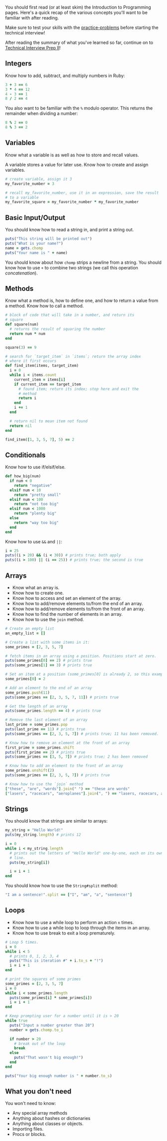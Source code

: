 You should first read (or at least skim) the Introduction to
Programming pages. Here's a quick recap of the various concepts you'll
want to be familiar with after reading.

Make sure to test your skills with the
[practice-problems][practice-problems] before starting the technical interview!

[practice-problems]: ../practice-problems

After reading the summary of what you've learned so far, continue on to
[Technical Interview Prep II][technical-interview-prep-2]!

[technical-interview-prep-2]: ../../technical-interview-2

## Integers

Know how to add, subtract, and multiply numbers in Ruby:

```ruby
3 + 3 == 6
3 * 4 == 12
4 - 3 == 1
8 / 2 == 4
```

You also want to be familiar with the `%` modulo operator. This
returns the remainder when dividing a number:

```ruby
8 % 2 == 0
8 % 3 == 2
```

## Variables

Know what a variable is as well as how to store and recall values.

A variable stores a value for later use. Know how to create and
assign variables.

```ruby
# create variable, assign it 3
my_favorite_number = 3

# recall my_favorite_number, use it in an expression, save the result
# to a variable
my_favorite_square = my_favorite_number * my_favorite_number
```

## Basic Input/Output

You should know how to read a string in, and print a string out.

```ruby
puts("This string will be printed out")
puts("What is your name?")
name = gets.chomp
puts("Your name is " + name)
```

You should know about how `chomp` strips a newline from a string. You
should know how to use `+` to combine two strings (we call this
operation *concatenation*).

## Methods

Know what a method is, how to define one, and how to return a value
from a method. Know how to call a method.

```ruby
# block of code that will take in a number, and return its
# square
def square(num)
  # returns the result of squaring the number
  return num * num
end

square(3) == 9

# search for `target_item` in `items`; return the array index
# where it first occurs
def find_item(items, target_item)
  i = 0
  while i < items.count
    current_item = items[i]
    if current_item == target_item
      # found item; return its index; stop here and exit the
      # method
      return i
    end
    i += 1
  end

  # return nil to mean item not found
  return nil
end

find_item([1, 3, 5, 7], 5) == 2
```

## Conditionals

Know how to use if/elsif/else.

```ruby
def how_big(num)
  if num < 0
    return "negative"
  elsif num < 10
    return "pretty small"
  elsif num < 100
    return "not too big"
  elsif num < 1000
    return "plenty big"
  else
    return "way too big"
  end
end
```

Know how to use `&&` and `||`:

```ruby
i = 25
puts((i > 20) && (i < 30)) # prints true; both apply
puts((i > 100) || (i == 25)) # prints true; the second is true
```

## Arrays

* Know what an array is.
* Know how to create one.
* Know how to access and set an element of the array.
* Know how to add/remove elements to/from the end of an array.
* Know how to add/remove elements to/from the front of an array.
* Know how to find the number of elements in an array.
* Know how to use the `join` method.

```ruby
# Create an empty list
an_empty_list = []

# Create a list with some items in it:
some_primes = [2, 3, 5, 7]

# fetch items in an array using a position. Positions start at zero.
puts(some_primes[0] == 2) # prints true
puts(some_primes[1] == 3) # prints true

# Set an item at a position (some_primes[0] is already 2, so this example is redundant)
some_primes[0] = 2

# Add an element to the end of an array
some_primes.push(11)
puts(some_primes == [2, 3, 5, 7, 11]) # prints true

# Get the length of an array
puts(some_primes.length == 4) # prints true

# Remove the last element of an array
last_prime = some_primes.pop
puts(last_prime == 11) # prints true
puts(some_primes == [2, 3, 5, 7]) # prints true; 11 has been removed.

# Know how to remove an element at the front of an array
first_prime = some_primes.shift
puts(first_prime == 2) # prints true
puts(some_primes == [3, 5, 7]) # prints true; 2 has been removed

# Know how to add an element to the front of an array
some_primes.unshift(2)
puts(some_primes == [2, 3, 5, 7]) # prints true

# Know how to use the `join` method
["these", "are", "words"].join(" ") == "these are words"
["lasers", "racecars", "aeroplanes"].join(", ") == "lasers, racecars, aeroplanes"
```

## Strings

You should know that strings are similar to arrays:

```ruby
my_string = "Hello World!"
puts(my_string.length) # prints 12

i = 0
while i < my_string.length
  # prints out the letters of "Hello World" one-by-one, each on its own
  # line.
  puts(my_string[i])

  i = i + 1
end
```

You should know how to use the `String#split` method:

```ruby
"I am a sentence!".split == ["I", "am", "a", "sentence!"]
```

## Loops

* Know how to use a while loop to perform an action `n` times.
* Know how to use a while loop to loop through the items in an
  array.
* Know how to use break to exit a loop prematurely.

```ruby
# Loop 5 times.
i = 0
while i < 5
  # prints 0, 1, 2, 3, 4
  puts("This is iteration #" + i.to_s + "!")
  i = i + 1
end

# print the squares of some primes
some_primes = [2, 3, 5, 7]
i = 0
while i < some_primes.length
  puts(some_primes[i] * some_primes[i])
  i = i + 1
end

# Keep prompting user for a number until it is > 20
while true
  puts("Input a number greater than 20")
  number = gets.chomp.to_i

  if number > 20
    # break out of the loop
    break
  else
    puts("That wasn't big enough!")
  end
end

puts("Your big enough number is " + number.to_s)
```

## What you don't need

You won't need to know:

* Any special array methods
* Anything about hashes or dictionaries
* Anything about classes or objects.
* Importing files.
* Procs or blocks.
